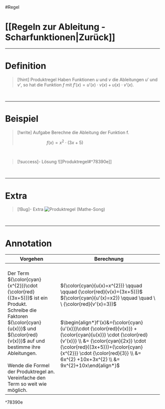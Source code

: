 #Regel 

# [[Regeln zur Ableitung - Scharfunktionen|Zurück]]

___
# Definition

>[!hint] Produktregel
>Haben Funktionen $u$ und $v$ die Ableitungen $u'$ und $v'$,  so hat die Funktion $f$ mit $f'(x)=u'(x)\cdot v(x) + u(x) \cdot v'(x)$.

<br>

___
# Beispiel

>[!write] Aufgabe
>Berechne die Ableitung der Funktion f.
>
>$\qquad \qquad \qquad f(x)=x^{2}\cdot(3x+5)$ 

<br>

>[!success]- Lösung
>![[Produktregel#^78390e]]

<br>

___
# Extra

>[!Bug]- Extra
>![Produktregel (Mathe-Song)](https://www.youtube.com/watch?v=MH_Ngyyrlkw)

<br>

___
# Annotation

| Vorgehen | Berechnung |
| --- | --- |
| <br>Der Term ${\color{cyan}{x^{2}}}\cdot {\color{red}{(3x+5)}}$ ist ein Produkt.<br>Schreibe die Faktoren ${\color{cyan}{u(x)}}$ und ${\color{red}{v(x)}}$ auf und bestimme ihre Ableitungen.<br><br>Wende die Formel der Produktregel an.<br>Vereinfache den Term so weit wie möglich. | <br>${\color{cyan}{u(x)=x^{2}}} \qquad \qquad {\color{red}{v(x)=(3x+5)}}$<br>${\color{cyan}{u'(x)=x2}} \qquad \quad \ \ {\color{red}{v'(x)=3}}$<br><br><br>$\begin{align*}f'(x)&={\color{cyan}{u'(x)}}\cdot {\color{red}{v(x)}} + {\color{cyan}{u(x)}} \cdot {\color{red}{v'(x)}} \\ &= {\color{cyan}{2x}} \cdot {\color{red}{(3x+5)}}+{\color{cyan}{x^{2}}} \cdot {\color{red}{3}} \\ &= 6x^{2} +10x+3x^{2} \\ &= 9x^{2}+10x\end{align*}$<br><br>$\quad$ |

^78390e

